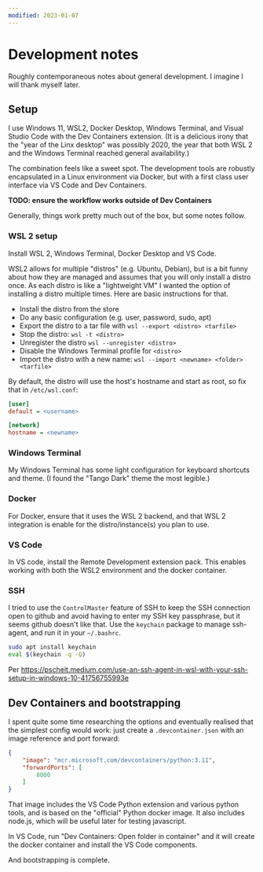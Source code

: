 ```yaml
---
modified: 2023-01-07
---
```


# Development notes

Roughly contemporaneous notes about general development.  I imagine I will thank
myself later.

## Setup

I use Windows 11, WSL2, Docker Desktop, Windows Terminal, and Visual Studio Code
with the Dev Containers extension.  (It is a delicious irony that the "year of
the Linx desktop" was possibly 2020, the year that both WSL 2 and the Windows
Terminal reached general availability.)

The combination feels like a sweet spot.  The development tools are robustly 
encapsulated in a Linux environment via Docker, but with a first class user
interface via VS Code and Dev Containers.

**TODO: ensure the workflow works outside of Dev Containers**

Generally, things work pretty much out of the box, but some notes follow.

### WSL 2 setup

Install WSL 2, Windows Terminal, Docker Desktop and VS Code.

WSL2 allows for multiple "distros" (e.g. Ubuntu, Debian), but is a bit funny
about how they are managed and assumes that you will only install a distro
once.  As each distro is like a "lightweight VM" I wanted the option of
installing a distro multiple times.  Here are basic instructions for that.

- Install the distro from the store
- Do any basic configuration (e.g. user, password, sudo, apt)
- Export the distro to a tar file with `wsl --export <distro> <tarfile>`
- Stop the distro: `wsl -t <distro>`
- Unregister the distro `wsl --unregister <distro>`
- Disable the Windows Terminal profile for `<distro>`
- Import the distro with a new name: `wsl --import <newname> <folder> <tarfile>`

By default, the distro will use the host's hostname and start as root, so fix
that in `/etc/wsl.conf`:

```ini
[user]
default = <username>

[network]
hostname = <newname>
```

### Windows Terminal

My Windows Terminal has some light configuration for keyboard shortcuts and
theme.  (I found the "Tango Dark" theme the most legible.)

### Docker

For Docker, ensure that it uses the WSL 2 backend, and that WSL 2 integration is
enable for the distro/instance(s) you plan to use.

### VS Code

In VS code, install the Remote Development extension pack.  This enables working
with both the WSL2 environment and the docker container.

### SSH

I tried to use the `ControlMaster` feature of SSH to keep the SSH connection
open to github and avoid having to enter my SSH key passphrase, but it seems
github doesn't like that.  Use the `keychain` package to manage ssh-agent, and
run it in your `~/.bashrc`.

```bash
sudo apt install keychain
eval $(keychain -q -Q)
```

Per https://pscheit.medium.com/use-an-ssh-agent-in-wsl-with-your-ssh-setup-in-windows-10-41756755993e

## Dev Containers and bootstrapping

I spent quite some time researching the options and eventually realised that the
simplest config would work: just create a `.devcontainer.json` with an image
reference and port forward:

```json
{
    "image": "mcr.microsoft.com/devcontainers/python:3.11",
    "forwardPorts": [
        8000
    ]
}
```

That image includes the VS Code Python extension and various python tools, and
is based on the "official" Python docker image.  It also includes node.js, which
will be useful later for testing javascript.

In VS Code, run "Dev Containers: Open folder in container" and it will create
the docker container and install the VS Code components.

And bootstrapping is complete.
